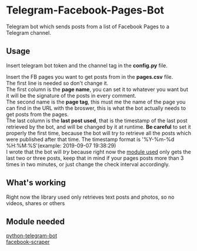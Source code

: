 # Telegram-Facebook-Pages-Bot
Telegram bot which sends posts from a list of Facebook Pages to a Telegram channel.


## Usage

Insert telegram bot token and the channel tag in the **config.py** file.  

Insert the FB pages you want to get posts from in the **pages.csv** file.  
The first line is needed so don't change it.  
The first column is the **page name**, you can set it to whatever you want but it will be the signature of the posts in every comment.  
The second name is the **page tag**, this must me the name of the page you can find in the URL with the broswer, this is what the bot actually needs to get posts from the pages.  
The last column is the **last post used**, that is the timestamp of the last post retrieved by the bot, and will be changed by it at runtime. **Be careful** to set it properly the first time, because the bot will try to retrieve all the posts which were published after that time. The timestamp format is '%Y-%m-%d %H:%M:%S'(example: 2019-09-07 19:38:29)  
I wrote that the bot will _try_ because right now the [module used](https://github.com/kevinzg/facebook-scraper) only gets the last two or three posts, keep that in mind if your pages posts more than 3 times in two minutes, or just change the check interval accordingly.  

## What's working
Right now the library used only retrieves text posts and photos, so no videos, shares or others

## Module needed
[python-telegram-bot](https://github.com/python-telegram-bot/python-telegram-bot)  
[facebook-scraper](https://github.com/kevinzg/facebook-scraper)
